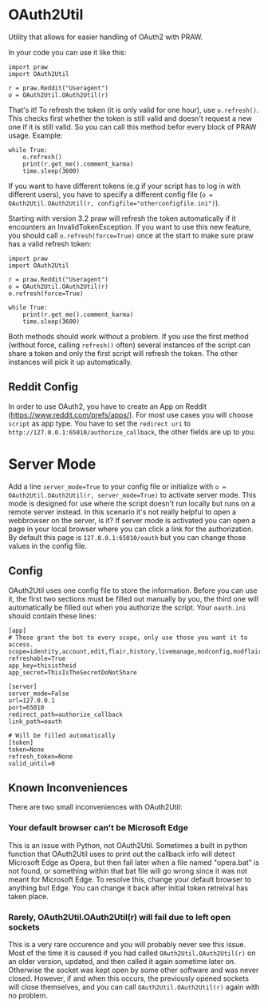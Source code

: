 # OAuth2Util
Utility that allows for easier handling of OAuth2 with PRAW.

In your code you can use it like this:

	import praw
	import OAuth2Util

	r = praw.Reddit("Useragent")
	o = OAuth2Util.OAuth2Util(r)

That's it! To refresh the token (it is only valid for one hour), use `o.refresh()`. This checks first whether the token is still valid and doesn't request a new one if it is still valid. So you can call this method befor every block of PRAW usage. Example:

	while True:
		o.refresh()
		print(r.get_me().comment_karma)
		time.sleep(3600)

If you want to have different tokens (e.g if your script has to log in with different users), you have to specify a different config file (`o = OAuth2Util.OAuth2Util(r, configfile="otherconfigfile.ini")`).

Starting with version 3.2 praw will refresh the token automatically if it encounters an InvalidTokenException. If you want to use this new feature, you should call `o.refresh(force=True)` once at the start to make sure praw has a valid refresh token:

	import praw
	import OAuth2Util

	r = praw.Reddit("Useragent")
	o = OAuth2Util.OAuth2Util(r)
	o.refresh(force=True)

	while True:
		print(r.get_me().comment_karma)
		time.sleep(3600)

Both methods should work without a problem. If you use the first method (without force, calling `refresh()` often) several instances of the script can share a token and only the first script will refresh the token. The other instances will pick it up automatically.

## Reddit Config
In order to use OAuth2, you have to create an App on Reddit (https://www.reddit.com/prefs/apps/). For most use cases you will choose `script` as app type. You have to set the `redirect uri` to `http://127.0.0.1:65010/authorize_callback`, the other fields are up to you.

# Server Mode
Add a line `server_mode=True` to your config file or initialize with `o = OAuth2Util.OAuth2Util(r, server_mode=True)` to activate server mode. This mode is designed for use where the script doesn't run locally but runs on a remote server instead. In this scenario it's not really helpful to open a webbrowser on the server, is it? If server mode is activated you can open a page in your local browser where you can click a link for the authorization. By default this page is `127.0.0.1:65010/oauth` but you can change those values in the config file.

## Config
OAuth2Util uses one config file to store the information. Before you can use it, the first two sections must be filled out manually by you, the third one will automatically be filled out when you authorize the script. Your `oauth.ini` should contain these lines:

	[app]
	# These grant the bot to every scope, only use those you want it to access.
	scope=identity,account,edit,flair,history,livemanage,modconfig,modflair,modlog,modothers,modposts,modself,modwiki,mysubreddits,privatemessages,read,report,save,submit,subscribe,vote,wikiedit,wikiread
	refreshable=True
	app_key=thisistheid
	app_secret=ThisIsTheSecretDoNotShare

	[server]
	server_mode=False
	url=127.0.0.1
	port=65010
	redirect_path=authorize_callback
	link_path=oauth

	# Will be filled automatically
	[token]
	token=None
	refresh_token=None
	valid_until=0

## Known Inconveniences
There are two small inconveniences with OAuth2Util:

### Your default browser can't be Microsoft Edge
This is an issue with Python, not OAuth2Util. Sometimes a built in python function that OAuth2Util uses to print out the callback info will detect Microsoft Edge as Opera, but then fail later when a file named "opera.bat" is not found, or something within that bat file will go wrong since it was not meant for Microsoft Edge. To resolve this, change your default browser to anything but Edge. You can change it back after initial token retreival has taken place.

### Rarely, OAuth2Util.OAuth2Util(r) will fail due to left open sockets
This is a very rare occurence and you will probably never see this issue. Most of the time it is caused if you had called `OAuth2Util.OAuth2Util(r)` on an older version, updated, and then called it again sometime later on. Otherwise the socket was kept open by some other software and was never closed. However, if and when this occurs, the previously opened sockets will close themselves, and you can call `OAuth2Util.OAuth2Util(r)` again with no problem.
